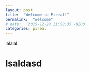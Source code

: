 ```yaml
---
layout: post
title:  "Welcome to Pireal!"
permalink:  "welcome"
# date:   2015-12-20 11:58:35 -0200
categories: pireal
---
```

lalalal

# lsaldasd